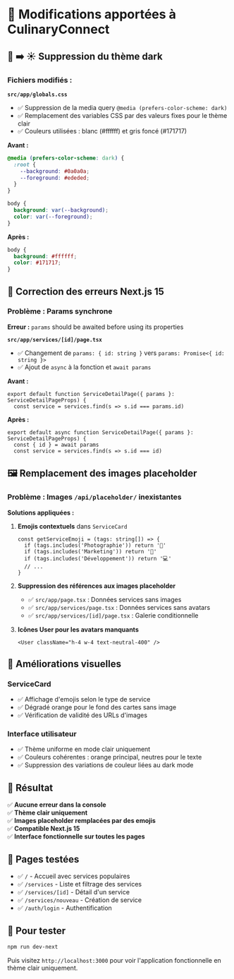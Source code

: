 # 🔧 Modifications apportées à CulinaryConnect

## 🌙 ➡️ ☀️ Suppression du thème dark

### Fichiers modifiés :

**`src/app/globals.css`**
- ✅ Suppression de la media query `@media (prefers-color-scheme: dark)`
- ✅ Remplacement des variables CSS par des valeurs fixes pour le thème clair
- ✅ Couleurs utilisées : blanc (#ffffff) et gris foncé (#171717)

**Avant :**
```css
@media (prefers-color-scheme: dark) {
  :root {
    --background: #0a0a0a;
    --foreground: #ededed;
  }
}

body {
  background: var(--background);
  color: var(--foreground);
}
```

**Après :**
```css
body {
  background: #ffffff;
  color: #171717;
}
```

## 🐛 Correction des erreurs Next.js 15

### Problème : Params synchrone
**Erreur :** `params` should be awaited before using its properties

**`src/app/services/[id]/page.tsx`**
- ✅ Changement de `params: { id: string }` vers `params: Promise<{ id: string }>`
- ✅ Ajout de `async` à la fonction et `await params`

**Avant :**
```tsx
export default function ServiceDetailPage({ params }: ServiceDetailPageProps) {
  const service = services.find(s => s.id === params.id)
```

**Après :**
```tsx
export default async function ServiceDetailPage({ params }: ServiceDetailPageProps) {
  const { id } = await params
  const service = services.find(s => s.id === id)
```

## 🖼️ Remplacement des images placeholder

### Problème : Images `/api/placeholder/` inexistantes

**Solutions appliquées :**

1. **Emojis contextuels** dans `ServiceCard`
   ```tsx
   const getServiceEmoji = (tags: string[]) => {
     if (tags.includes('Photographie')) return '📸'
     if (tags.includes('Marketing')) return '📢'
     if (tags.includes('Développement')) return '💻'
     // ...
   }
   ```

2. **Suppression des références aux images placeholder**
   - ✅ `src/app/page.tsx` : Données services sans images
   - ✅ `src/app/services/page.tsx` : Données services sans avatars
   - ✅ `src/app/services/[id]/page.tsx` : Galerie conditionnelle

3. **Icônes User pour les avatars manquants**
   ```tsx
   <User className="h-4 w-4 text-neutral-400" />
   ```

## 🎨 Améliorations visuelles

### ServiceCard
- ✅ Affichage d'emojis selon le type de service
- ✅ Dégradé orange pour le fond des cartes sans image
- ✅ Vérification de validité des URLs d'images

### Interface utilisateur
- ✅ Thème uniforme en mode clair uniquement
- ✅ Couleurs cohérentes : orange principal, neutres pour le texte
- ✅ Suppression des variations de couleur liées au dark mode

## 🚀 Résultat

✅ **Aucune erreur dans la console**  
✅ **Thème clair uniquement**  
✅ **Images placeholder remplacées par des emojis**  
✅ **Compatible Next.js 15**  
✅ **Interface fonctionnelle sur toutes les pages**

## 📱 Pages testées

- ✅ `/` - Accueil avec services populaires
- ✅ `/services` - Liste et filtrage des services
- ✅ `/services/[id]` - Détail d'un service
- ✅ `/services/nouveau` - Création de service
- ✅ `/auth/login` - Authentification

## 🔄 Pour tester

```bash
npm run dev-next
```

Puis visitez `http://localhost:3000` pour voir l'application fonctionnelle en thème clair uniquement. 